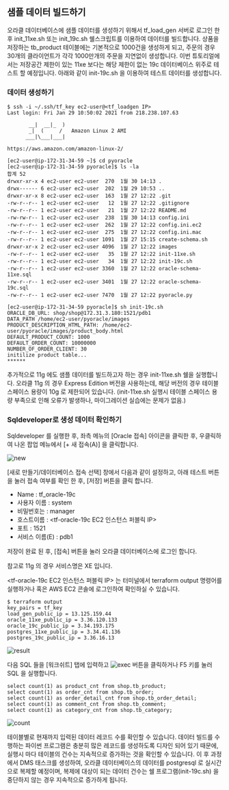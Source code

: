 ## 샘플 데이터 빌드하기 ##

오라클 데이터베이스에 샘플 데이터를 생성하기 위해서 tf_load_gen 서버로 로그인 한 후 init_11xe.sh 또는 init_19c.sh 쉘스크립트를 이용하여 데이터를 빌드합니다. 
상품을 저장하는 tb_product 테이블에는 기본적으로 1000건을 생성하게 되고, 주문의 경우 30개의 클라이언트가 각각 1000만개의 주문을 지연없이 생성합니다. 
이번 튜토리얼에서는 저장공간 제한이 있는 11xe 보다는 해당 제한이 없는 19c 데이터베이스 위주로 테스트 할 예정입니다. 
아래와 같이 init-19c.sh 을 이용하여 테스트 데이터를 생성합니다. 


### 데이터 생성하기 ###
```
$ ssh -i ~/.ssh/tf_key ec2-user@<tf_loadgen IP>
Last login: Fri Jan 29 10:50:02 2021 from 218.238.107.63

       __|  __|_  )
       _|  (     /   Amazon Linux 2 AMI
      ___|\___|___|

https://aws.amazon.com/amazon-linux-2/

[ec2-user@ip-172-31-34-59 ~]$ cd pyoracle
[ec2-user@ip-172-31-34-59 pyoracle]$ ls -la
합계 52
drwxr-xr-x 4 ec2-user ec2-user  270  1월 30 14:13 .
drwx------ 6 ec2-user ec2-user  202  1월 29 10:53 ..
drwxr-xr-x 8 ec2-user ec2-user  163  1월 27 12:22 .git
-rw-r--r-- 1 ec2-user ec2-user   12  1월 27 12:22 .gitignore
-rw-r--r-- 1 ec2-user ec2-user   21  1월 27 12:22 README.md
-rw-rw-r-- 1 ec2-user ec2-user  238  1월 30 14:13 config.ini
-rw-r--r-- 1 ec2-user ec2-user  262  1월 27 12:22 config.ini.ec2
-rw-r--r-- 1 ec2-user ec2-user  275  1월 27 12:22 config.ini.mac
-rw-r--r-- 1 ec2-user ec2-user 1091  1월 27 15:15 create-schema.sh
drwxr-xr-x 2 ec2-user ec2-user 4096  1월 27 12:22 images
-rw-r--r-- 1 ec2-user ec2-user   35  1월 27 12:22 init-11xe.sh
-rw-r--r-- 1 ec2-user ec2-user   34  1월 27 12:22 init-19c.sh
-rw-r--r-- 1 ec2-user ec2-user 3360  1월 27 12:22 oracle-schema-11xe.sql
-rw-r--r-- 1 ec2-user ec2-user 3401  1월 27 12:22 oracle-schema-19c.sql
-rw-r--r-- 1 ec2-user ec2-user 7470  1월 27 12:22 pyoracle.py

[ec2-user@ip-172-31-34-59 pyoracle]$ sh init-19c.sh 
ORACLE_DB_URL: shop/shop@172.31.3.180:1521/pdb1
DATA_PATH /home/ec2-user/pyoracle/images
PRODUCT_DESCRIPTION_HTML_PATH: /home/ec2-user/pyoracle/images/product_body.html
DEFAULT_PRODUCT_COUNT: 1000
DEFAULT_ORDER_COUNT: 10000000
NUMBER_OF_ORDER_CLIENT: 30
initilize product table... 
******
```

추가적으로 11g 에도 샘플 데이터를 빌드하고자 하는 경우 init-11xe.sh 쉘을 실행합니다. 오라클 11g 의 경우 Express Edition 버전을 사용하는데, 해당 버전의 경우 테이블 스페이스 용량이 10g 로 제한되어 있습니다. (init-11xe.sh 실행시 테이블 스페이스 용량 부족으로 인해 오류가 발생하나, 마이그레이션 실습에는 문제가 없음.)


### Sqldeveloper로 생성 데이터 확인하기 ###

Sqldeveloper 를 실행한 후, 좌측 메뉴의 [Oracle 접속] 아이콘을 클릭한 후, 우클릭하여 나온 팝업 메뉴에서 [+ 새 접속(A)] 을 클릭합니다. 

![new](https://github.com/gnosia93/postgres-terraform/blob/main/dms/images/sqldevel-new-connection.png)

[새로 만들기/데이터베이스 접속 선택] 창에서 다음과 같이 설정하고, 아래 테스트 버튼을 눌러 접속 여부를 확인 한 후, [저장] 버튼을 클릭 합니다.  

   - Name : tf_oracle-19c    
   - 사용자 이름 : system     
   - 비밀번호는 : manager     
   - 호스트이름 : <tf-oracle-19c EC2 인스턴스 퍼블릭 IP>    
   - 포트 : 1521    
   - 서비스 이름(E) : pdb1    

저장이 완료 된 후, [접속] 버튼을 눌러 오라클 데이터베이스에 로그인 합니다. 

참고로 11g 의 경우 서비스명은 XE 입니다.

<tf-oracle-19c EC2 인스턴스 퍼블릭 IP> 는 터미널에서 terraform output 명령어를 실행하거나 혹은 AWS EC2 콘솔에 로그인하여 확인하실 수 있습니다.
```
$ terraform output
key_pairs = tf_key
load_gen_public_ip = 13.125.159.44
oracle_11xe_public_ip = 3.36.120.133
oracle_19c_public_ip = 3.34.193.175
postgres_11xe_public_ip = 3.34.41.136
postgres_19c_public_ip = 3.36.16.13
```


![result](https://github.com/gnosia93/postgres-terraform/blob/main/dms/images/sqldevel-new-connection-result.png)

다음 SQL 들을 [워크쉬트] 탭에 입력하고 ![exec](https://github.com/gnosia93/postgres-terraform/blob/main/dms/images/sqldevel-exec-btn.png) 버튼을 클릭하거나 F5 키를 눌러 SQL 을 실행합니다. 
```
select count(1) as product_cnt from shop.tb_product;
select count(1) as order_cnt from shop.tb_order;
select count(1) as order_detail_cnt from shop.tb_order_detail;
select count(1) as comment_cnt from shop.tb_comment;
select count(1) as category_cnt from shop.tb_category;
```

![count](https://github.com/gnosia93/postgres-terraform/blob/main/dms/images/sqldevel-table-cnt.png)

테이블별로 현재까지 입력된 데이터 레코드 수를 확인할 수 있습니다. 데이터 빌드를 수행하는 파이썬 프로그램은 충분히 많은 레코드를 생성하도록 디자인 되어 있기 때문에, 실행시 마다 테이블의 건수는 지속적으로 증가하는 것을 확인할 수 있습니다. 이 후 과정에서 DMS 태스크를 생성하여, 오라클 데이터베이스의 데이터를 postgresql 로 실시간으로 복제할 예정이며, 복제에 대상이 되는 데이터 건수는 쉘 프로그램(init-19c.sh) 을 중단하지 않는 경우 지속적으로 증가하게 됩니다. 


